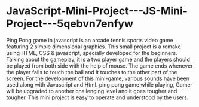 # JavaScript-Mini-Project---JS-Mini-Project---5qebvn7enfyw

Ping Pong game in javascript is an arcade tennis sports video game featuring 2 simple dimensional graphics. This small project is a remake using HTML, CSS & javascript, specially developed for the beginners. Talking about the gameplay, it is a two player game and the players should be played from both side with the help of mouse. The game ends whenever the player fails to touch the ball and it touches to the other part of the screen. For the development of this mini-game, various sounds have been used along with Javascript and Html.
ping pong game while playing, Gamer will be upgraded to another challenging level and it goes tougher and tougher.  This mini project is easy to operate and understood by the users.
